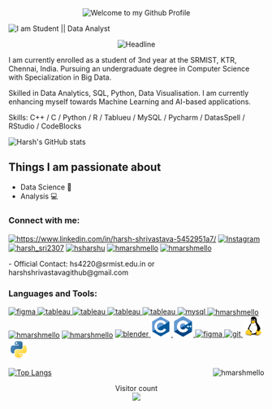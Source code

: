 <!-- "Hero" Header -->
<div align="center">
  <img src="https://github.com/BrunnerLivio/brunnerlivio/blob/master/images/welcome.png?raw=true" style="max-width: 100%;" alt="Welcome to my Github Profile" />
</div>

![I am Student || Data Analyst](https://media-exp1.licdn.com/dms/image/C4E16AQHYiVdstYdxRg/profile-displaybackgroundimage-shrink_350_1400/0/1619170856260?e=1667433600&v=beta&t=1h2jQTy1TNdBh3ZzGX9kpBeNecUKwIFGMb4cZ-JRc_Q)


<div align ="center">
  <img src="https://readme-typing-svg.herokuapp.com?font=Wallpoet&color=%236FDA44&size=32&center=true&vCenter=true&width=600&height=50&lines=Hi+there+,+I'm+Harsh+Shrivastava;Data+Analyst;Data+Scientist;Problem+Solver;Software+Developer;Freelancer;Open-Source+Contributor;Enthusiast" alt="Headline" /> 
</div>


I am currently enrolled as a student of 3nd year at the SRMIST, KTR, Chennai, India. Pursuing an undergraduate degree in Computer Science with Specialization in Big Data.

Skilled in Data Analytics, SQL, Python, Data Visualisation. I am currently enhancing myself towards Machine Learning and AI-based applications.

Skills: C++ / C / Python / R / Tablueu / MySQL / Pycharm / DatasSpell / RStudio / CodeBlocks

![Harsh's GitHub stats](https://github-readme-stats.vercel.app/api?username=hmarshmello&show_icons=true&theme=tokyonight&hide=prs)


## Things I am passionate about
- Data Science :robot:
- Analysis :computer:


<h3 align="left">Connect with me:</h3>
<p align="left">
  <a href="https://www.linkedin.com/in/harsh-shrivastava-5452951a7" target="_blank"><img align="center" src="https://raw.githubusercontent.com/rahuldkjain/github-profile-readme-generator/master/src/images/icons/Social/linked-in-alt.svg" alt="https://www.linkedin.com/in/harsh-shrivastava-5452951a7/" height="30" width="40"/></a>
<a href="https://www.instagram.com/pillarofflame/" target="_blank"><img align="center" src="https://raw.githubusercontent.com/rahuldkjain/github-profile-readme-generator/master/src/images/icons/Social/instagram.svg" alt="Instagram" height="30" width="40" /></a>
<a href="https://www.codechef.com/users/hmarshmello" target="_blank"><img align="center" src="https://cdn.codechef.com/sites/default/files/uploads/pictures/acae045f99b2a02840e23613172dc98c.png" alt="harsh_sri2307" height="30" width="40" /></a>
<a href="https://leetcode.com/hmarshmello24/" target="blank"><img align="center" src="https://raw.githubusercontent.com/rahuldkjain/github-profile-readme-generator/master/src/images/icons/Social/leet-code.svg" alt="hsharshu" height="30" width="40" /></a>
<a href="https://github.com/hmarshmello" target="blank"><img align="center" src="https://raw.githubusercontent.com/rahuldkjain/github-profile-readme-generator/master/src/images/icons/Social/github.svg" alt="hmarshmello" height="30" width="40" /></a>
<a href="https://www.kaggle.com/hmarshmello" target="blank"><img align="center" src="https://cdn4.iconfinder.com/data/icons/logos-and-brands/512/189_Kaggle_logo_logos-512.png" alt="hmarshmello" height="30" width="40" /></a>
</p>
- Official Contact: hs4220@srmist.edu.in  or  harshshrivastavagithub@gmail.com





<h3 align="left">Languages and Tools:</h3>
<p align="left"> 
<a href="https://www.r-project.org/" target="_blank" rel="noreferrer"> <img src="https://www.r-project.org/Rlogo.png" alt="figma" width="40" height="40"/> </a>
<a href="https://www.tableau.com/" target="_blank" rel="noreferrer"> <img src="https://ctovision.com/wp-content/uploads/tableau-1.jpg" alt="tableau" width="40" height="40"/> </a> 
<a href="https://business.adobe.com/" target="_blank" rel="noreferrer"> <img src="https://b-new.be/wp-content/uploads/2020/07/Adobe-Analytics.png" alt="tableau" width="40" height="40"/> </a> 
<a href="https://ipython.org/notebook.html" target="_blank" rel="noreferrer"> <img src="https://upload.wikimedia.org/wikipedia/commons/thumb/3/38/Jupyter_logo.svg/1200px-Jupyter_logo.svg.png" alt="tableau" width="40" height="40"/> </a> 
<a href="https://cloud.google.com/analytics/bigquery
" target="_blank" rel="noreferrer"> <img src="https://assets-global.website-files.com/5abc6c4b0a243a2dc939ee6e/5fdb995550a781d7c0c4ec5f_google-bigquery-logo-1.svg" alt="tableau" width="40" height="40"/> </a>  
<a href="https://www.mysql.com/" target="_blank" rel="noreferrer"> <img src="https://user-images.githubusercontent.com/11978772/40430854-46e62868-5e63-11e8-9fac-920ee4ef5237.png" alt="mysql" width="40" height="40"/> </a>
<a href="https://office.live.com/start/excel.aspx" target="blank"><img align="center" src="https://upload.wikimedia.org/wikipedia/commons/thumb/7/73/Microsoft_Excel_2013-2019_logo.svg/2086px-Microsoft_Excel_2013-2019_logo.svg.png" alt="hmarshmello" height="40" width="40" /></a>
<a href="#" target="blank"><img align="center" src="https://p7.hiclipart.com/preview/185/866/361/html-web-design-scalable-vector-graphics-world-wide-web-markup-language-html5-icon-hd.jpg" alt="hmarshmello" height="40" width="40" background=white/></a>
<a href="#" target="blank"><img align="center" src="https://wallpapercave.com/wp/wp2742472.jpg" alt="hmarshmello" height="40" width="40" background = white/></a>
<a href="https://www.blender.org/" target="_blank" rel="noreferrer"> <img src="https://download.blender.org/branding/community/blender_community_badge_white.svg" alt="blender" width="40" height="40"/> </a> 
<a href="https://www.cprogramming.com/" target="_blank" rel="noreferrer"> <img src="https://raw.githubusercontent.com/devicons/devicon/master/icons/c/c-original.svg" alt="c" width="40" height="40"/> </a> 
<a href="https://www.w3schools.com/cpp/" target="_blank" rel="noreferrer"> <img src="https://raw.githubusercontent.com/devicons/devicon/master/icons/cplusplus/cplusplus-original.svg" alt="cplusplus" width="40" height="40"/> </a>
<a href="https://www.figma.com/" target="_blank" rel="noreferrer"> <img src="https://www.vectorlogo.zone/logos/figma/figma-icon.svg" alt="figma" width="40" height="40"/> </a>  
<a href="https://git-scm.com/" target="_blank" rel="noreferrer"> <img src="https://www.vectorlogo.zone/logos/git-scm/git-scm-icon.svg" alt="git" width="40" height="40"/> </a>
<a href="https://www.linux.org/" target="_blank" rel="noreferrer"> <img src="https://raw.githubusercontent.com/devicons/devicon/master/icons/linux/linux-original.svg" alt="linux" width="40" height="40"/> </a>
<a href="https://www.python.org" target="_blank" rel="noreferrer"> <img src="https://raw.githubusercontent.com/devicons/devicon/master/icons/python/python-original.svg" alt="python" width="40" height="40"/> </a>  </p>

[![Top Langs](https://github-readme-stats.vercel.app/api/top-langs/?username=hmarshmello&langs_count=11&theme=blueberry)](https://github.com/anuraghazra/github-readme-stats) </a>
<a> <img align="right" src="https://github-readme-streak-stats.herokuapp.com/?user=hmarshmello&theme=blueberry" alt="hmarshmello" /></a>

<p align="center"> 
  Visitor count<br>
  <img src="https://profile-counter.glitch.me/hmarsmello/count.svg" />
